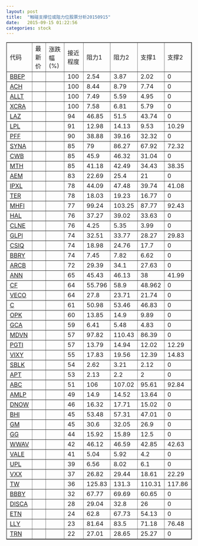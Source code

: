```yaml
---
layout: post
title:  "触碰支撑位或阻力位股票分析20150915"
date:   2015-09-15 01:22:56
categories: stock
---
```

<script type="text/javascript">
var stockList = []
stockList.push('gb_bbep');
stockList.push('gb_ach');
stockList.push('gb_allt');
stockList.push('gb_xcra');
stockList.push('gb_laz');
stockList.push('gb_lpl');
stockList.push('gb_pff');
stockList.push('gb_syna');
stockList.push('gb_cwb');
stockList.push('gb_mth');
stockList.push('gb_aem');
stockList.push('gb_ipxl');
stockList.push('gb_ter');
stockList.push('gb_mhfi');
stockList.push('gb_hal');
stockList.push('gb_clne');
stockList.push('gb_glpi');
stockList.push('gb_csiq');
stockList.push('gb_bbry');
stockList.push('gb_arcb');
stockList.push('gb_ann');
stockList.push('gb_cf');
stockList.push('gb_veco');
stockList.push('gb_c');
stockList.push('gb_opk');
stockList.push('gb_gca');
stockList.push('gb_mdvn');
stockList.push('gb_pgti');
stockList.push('gb_vixy');
stockList.push('gb_sblk');
stockList.push('gb_apt');
stockList.push('gb_abc');
stockList.push('gb_amlp');
stockList.push('gb_dnow');
stockList.push('gb_bhi');
stockList.push('gb_gm');
stockList.push('gb_gg');
stockList.push('gb_wwav');
stockList.push('gb_vale');
stockList.push('gb_upl');
stockList.push('gb_vxx');
stockList.push('gb_tw');
stockList.push('gb_bbby');
stockList.push('gb_disca');
stockList.push('gb_etn');
stockList.push('gb_lly');
stockList.push('gb_trn');
</script>
<table border="1">
 <tr>
 <td>代码</td>
 <td>最新价</td>
 <td>涨跌幅(%)</td>
 <td>接近程度</td>
 <td>阻力1</td>
 <td>阻力2</td>
 <td>支撑1</td>
 <td>支撑2</td>
</tr>
  <tr id="bbep" class="red">
  <td><a href="http://stock.finance.sina.com.cn/usstock/quotes/BBEP.html" target="_blank">BBEP</a></td><td></td><td></td><td>100</td><td>2.54</td><td>3.87</td><td>2.02</td><td>0</td></tr>
  <tr id="ach" class="red">
  <td><a href="http://stock.finance.sina.com.cn/usstock/quotes/ACH.html" target="_blank">ACH</a></td><td></td><td></td><td>100</td><td>8.44</td><td>8.79</td><td>7.74</td><td>0</td></tr>
  <tr id="allt" class="green">
  <td><a href="http://stock.finance.sina.com.cn/usstock/quotes/ALLT.html" target="_blank">ALLT</a></td><td></td><td></td><td>100</td><td>7.49</td><td>5.59</td><td>4.95</td><td>0</td></tr>
  <tr id="xcra" class="green">
  <td><a href="http://stock.finance.sina.com.cn/usstock/quotes/XCRA.html" target="_blank">XCRA</a></td><td></td><td></td><td>100</td><td>7.58</td><td>6.81</td><td>5.79</td><td>0</td></tr>
  <tr id="laz" class="red">
  <td><a href="http://stock.finance.sina.com.cn/usstock/quotes/LAZ.html" target="_blank">LAZ</a></td><td></td><td></td><td>94</td><td>46.85</td><td>51.5</td><td>43.74</td><td>0</td></tr>
  <tr id="lpl" class="green">
  <td><a href="http://stock.finance.sina.com.cn/usstock/quotes/LPL.html" target="_blank">LPL</a></td><td></td><td></td><td>91</td><td>12.98</td><td>14.13</td><td>9.53</td><td>10.29</td></tr>
  <tr id="pff" class="red">
  <td><a href="http://stock.finance.sina.com.cn/usstock/quotes/PFF.html" target="_blank">PFF</a></td><td></td><td></td><td>90</td><td>38.88</td><td>39.16</td><td>32.32</td><td>0</td></tr>
  <tr id="syna" class="green">
  <td><a href="http://stock.finance.sina.com.cn/usstock/quotes/SYNA.html" target="_blank">SYNA</a></td><td></td><td></td><td>85</td><td>79</td><td>86.27</td><td>67.92</td><td>72.32</td></tr>
  <tr id="cwb" class="red">
  <td><a href="http://stock.finance.sina.com.cn/usstock/quotes/CWB.html" target="_blank">CWB</a></td><td></td><td></td><td>85</td><td>45.9</td><td>46.32</td><td>31.04</td><td>0</td></tr>
  <tr id="mth" class="green">
  <td><a href="http://stock.finance.sina.com.cn/usstock/quotes/MTH.html" target="_blank">MTH</a></td><td></td><td></td><td>85</td><td>41.18</td><td>42.49</td><td>34.43</td><td>38.35</td></tr>
  <tr id="aem" class="red">
  <td><a href="http://stock.finance.sina.com.cn/usstock/quotes/AEM.html" target="_blank">AEM</a></td><td></td><td></td><td>83</td><td>22.69</td><td>25.4</td><td>21</td><td>0</td></tr>
  <tr id="ipxl" class="red">
  <td><a href="http://stock.finance.sina.com.cn/usstock/quotes/IPXL.html" target="_blank">IPXL</a></td><td></td><td></td><td>78</td><td>44.09</td><td>47.48</td><td>39.74</td><td>41.08</td></tr>
  <tr id="ter" class="red">
  <td><a href="http://stock.finance.sina.com.cn/usstock/quotes/TER.html" target="_blank">TER</a></td><td></td><td></td><td>78</td><td>18.03</td><td>19.23</td><td>16.77</td><td>0</td></tr>
  <tr id="mhfi" class="green">
  <td><a href="http://stock.finance.sina.com.cn/usstock/quotes/MHFI.html" target="_blank">MHFI</a></td><td></td><td></td><td>77</td><td>99.24</td><td>103.25</td><td>87.77</td><td>92.43</td></tr>
  <tr id="hal" class="red">
  <td><a href="http://stock.finance.sina.com.cn/usstock/quotes/HAL.html" target="_blank">HAL</a></td><td></td><td></td><td>76</td><td>37.27</td><td>39.02</td><td>33.63</td><td>0</td></tr>
  <tr id="clne" class="green">
  <td><a href="http://stock.finance.sina.com.cn/usstock/quotes/CLNE.html" target="_blank">CLNE</a></td><td></td><td></td><td>76</td><td>4.25</td><td>5.35</td><td>3.99</td><td>0</td></tr>
  <tr id="glpi" class="green">
  <td><a href="http://stock.finance.sina.com.cn/usstock/quotes/GLPI.html" target="_blank">GLPI</a></td><td></td><td></td><td>74</td><td>32.51</td><td>33.77</td><td>28.27</td><td>29.83</td></tr>
  <tr id="csiq" class="red">
  <td><a href="http://stock.finance.sina.com.cn/usstock/quotes/CSIQ.html" target="_blank">CSIQ</a></td><td></td><td></td><td>74</td><td>18.98</td><td>24.76</td><td>17.7</td><td>0</td></tr>
  <tr id="bbry" class="red">
  <td><a href="http://stock.finance.sina.com.cn/usstock/quotes/BBRY.html" target="_blank">BBRY</a></td><td></td><td></td><td>74</td><td>7.45</td><td>7.82</td><td>6.62</td><td>0</td></tr>
  <tr id="arcb" class="green">
  <td><a href="http://stock.finance.sina.com.cn/usstock/quotes/ARCB.html" target="_blank">ARCB</a></td><td></td><td></td><td>72</td><td>29.39</td><td>34.1</td><td>27.63</td><td>0</td></tr>
  <tr id="ann" class="red">
  <td><a href="http://stock.finance.sina.com.cn/usstock/quotes/ANN.html" target="_blank">ANN</a></td><td></td><td></td><td>65</td><td>45.43</td><td>46.13</td><td>38</td><td>41.99</td></tr>
  <tr id="cf" class="red">
  <td><a href="http://stock.finance.sina.com.cn/usstock/quotes/CF.html" target="_blank">CF</a></td><td></td><td></td><td>64</td><td>55.796</td><td>58.9</td><td>48.962</td><td>0</td></tr>
  <tr id="veco" class="green">
  <td><a href="http://stock.finance.sina.com.cn/usstock/quotes/VECO.html" target="_blank">VECO</a></td><td></td><td></td><td>64</td><td>27.8</td><td>23.71</td><td>21.74</td><td>0</td></tr>
  <tr id="c" class="red">
  <td><a href="http://stock.finance.sina.com.cn/usstock/quotes/C.html" target="_blank">C</a></td><td></td><td></td><td>61</td><td>50.98</td><td>53.46</td><td>46.83</td><td>0</td></tr>
  <tr id="opk" class="green">
  <td><a href="http://stock.finance.sina.com.cn/usstock/quotes/OPK.html" target="_blank">OPK</a></td><td></td><td></td><td>60</td><td>13.85</td><td>14.9</td><td>9.89</td><td>0</td></tr>
  <tr id="gca" class="green">
  <td><a href="http://stock.finance.sina.com.cn/usstock/quotes/GCA.html" target="_blank">GCA</a></td><td></td><td></td><td>59</td><td>6.41</td><td>5.48</td><td>4.83</td><td>0</td></tr>
  <tr id="mdvn" class="green">
  <td><a href="http://stock.finance.sina.com.cn/usstock/quotes/MDVN.html" target="_blank">MDVN</a></td><td></td><td></td><td>57</td><td>97.82</td><td>110.43</td><td>86.39</td><td>0</td></tr>
  <tr id="pgti" class="red">
  <td><a href="http://stock.finance.sina.com.cn/usstock/quotes/PGTI.html" target="_blank">PGTI</a></td><td></td><td></td><td>57</td><td>13.79</td><td>14.94</td><td>12.02</td><td>12.29</td></tr>
  <tr id="vixy" class="red">
  <td><a href="http://stock.finance.sina.com.cn/usstock/quotes/VIXY.html" target="_blank">VIXY</a></td><td></td><td></td><td>55</td><td>17.83</td><td>19.56</td><td>12.39</td><td>14.83</td></tr>
  <tr id="sblk" class="green">
  <td><a href="http://stock.finance.sina.com.cn/usstock/quotes/SBLK.html" target="_blank">SBLK</a></td><td></td><td></td><td>54</td><td>2.62</td><td>3.21</td><td>2.12</td><td>0</td></tr>
  <tr id="apt" class="red">
  <td><a href="http://stock.finance.sina.com.cn/usstock/quotes/APT.html" target="_blank">APT</a></td><td></td><td></td><td>53</td><td>2.13</td><td>2.2</td><td>2</td><td>0</td></tr>
  <tr id="abc" class="red">
  <td><a href="http://stock.finance.sina.com.cn/usstock/quotes/ABC.html" target="_blank">ABC</a></td><td></td><td></td><td>51</td><td>106</td><td>107.02</td><td>95.61</td><td>92.84</td></tr>
  <tr id="amlp" class="green">
  <td><a href="http://stock.finance.sina.com.cn/usstock/quotes/AMLP.html" target="_blank">AMLP</a></td><td></td><td></td><td>49</td><td>14.9</td><td>14.52</td><td>13.64</td><td>0</td></tr>
  <tr id="dnow" class="red">
  <td><a href="http://stock.finance.sina.com.cn/usstock/quotes/DNOW.html" target="_blank">DNOW</a></td><td></td><td></td><td>46</td><td>16.32</td><td>17.71</td><td>15.02</td><td>0</td></tr>
  <tr id="bhi" class="red">
  <td><a href="http://stock.finance.sina.com.cn/usstock/quotes/BHI.html" target="_blank">BHI</a></td><td></td><td></td><td>45</td><td>53.48</td><td>57.31</td><td>47.01</td><td>0</td></tr>
  <tr id="gm" class="green">
  <td><a href="http://stock.finance.sina.com.cn/usstock/quotes/GM.html" target="_blank">GM</a></td><td></td><td></td><td>45</td><td>30.6</td><td>32.05</td><td>26.9</td><td>0</td></tr>
  <tr id="gg" class="green">
  <td><a href="http://stock.finance.sina.com.cn/usstock/quotes/GG.html" target="_blank">GG</a></td><td></td><td></td><td>44</td><td>15.92</td><td>15.89</td><td>12.5</td><td>0</td></tr>
  <tr id="wwav" class="red">
  <td><a href="http://stock.finance.sina.com.cn/usstock/quotes/WWAV.html" target="_blank">WWAV</a></td><td></td><td></td><td>42</td><td>46.12</td><td>46.59</td><td>42.85</td><td>42.63</td></tr>
  <tr id="vale" class="red">
  <td><a href="http://stock.finance.sina.com.cn/usstock/quotes/VALE.html" target="_blank">VALE</a></td><td></td><td></td><td>41</td><td>5.04</td><td>5.92</td><td>4.2</td><td>0</td></tr>
  <tr id="upl" class="red">
  <td><a href="http://stock.finance.sina.com.cn/usstock/quotes/UPL.html" target="_blank">UPL</a></td><td></td><td></td><td>39</td><td>6.56</td><td>8.02</td><td>6.1</td><td>0</td></tr>
  <tr id="vxx" class="red">
  <td><a href="http://stock.finance.sina.com.cn/usstock/quotes/VXX.html" target="_blank">VXX</a></td><td></td><td></td><td>37</td><td>26.82</td><td>29.44</td><td>18.61</td><td>22.29</td></tr>
  <tr id="tw" class="green">
  <td><a href="http://stock.finance.sina.com.cn/usstock/quotes/TW.html" target="_blank">TW</a></td><td></td><td></td><td>36</td><td>125.83</td><td>131.3</td><td>110.31</td><td>117.86</td></tr>
  <tr id="bbby" class="green">
  <td><a href="http://stock.finance.sina.com.cn/usstock/quotes/BBBY.html" target="_blank">BBBY</a></td><td></td><td></td><td>32</td><td>67.77</td><td>69.69</td><td>60.65</td><td>0</td></tr>
  <tr id="disca" class="green">
  <td><a href="http://stock.finance.sina.com.cn/usstock/quotes/DISCA.html" target="_blank">DISCA</a></td><td></td><td></td><td>28</td><td>29.04</td><td>32.8</td><td>26</td><td>0</td></tr>
  <tr id="etn" class="green">
  <td><a href="http://stock.finance.sina.com.cn/usstock/quotes/ETN.html" target="_blank">ETN</a></td><td></td><td></td><td>24</td><td>62.8</td><td>67.73</td><td>54.13</td><td>0</td></tr>
  <tr id="lly" class="green">
  <td><a href="http://stock.finance.sina.com.cn/usstock/quotes/LLY.html" target="_blank">LLY</a></td><td></td><td></td><td>23</td><td>81.64</td><td>83.5</td><td>71.18</td><td>76.48</td></tr>
  <tr id="trn" class="green">
  <td><a href="http://stock.finance.sina.com.cn/usstock/quotes/TRN.html" target="_blank">TRN</a></td><td></td><td></td><td>22</td><td>27.01</td><td>28.65</td><td>25.27</td><td>0</td></tr>
</table>
